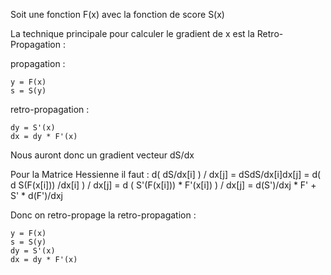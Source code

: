 Soit une fonction F(x) avec la fonction de score S(x)

La technique principale pour calculer le gradient de x est la Retro-Propagation :

propagation :
```
y = F(x)
s = S(y)
```
retro-propagation :
```
dy = S'(x)
dx = dy * F'(x)
```
Nous auront donc un gradient vecteur dS/dx

Pour la Matrice Hessienne il faut : d( dS/dx[i] ) / dx[j] = dSdS/dx[i]dx[j] = d( d S(F(x[i]))  /dx[i] ) / dx[j] = d ( S'(F(x[i])) * F'(x[i]) ) / dx[j] = d(S')/dxj * F'  + S' * d(F')/dxj

Donc on retro-propage la retro-propagation :

```
y = F(x)
s = S(y)
dy = S'(x)
dx = dy * F'(x)



```


